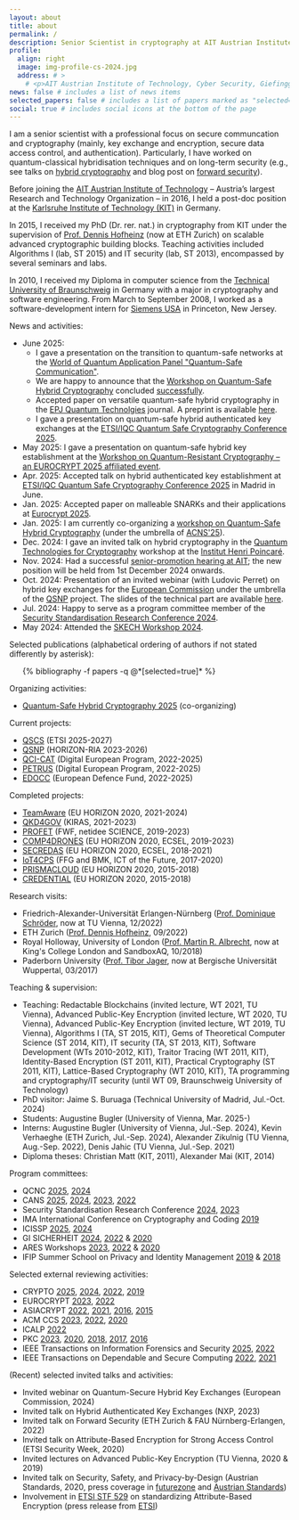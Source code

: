 ```yaml
---
layout: about
title: about
permalink: /
description: Senior Scientist in cryptography at AIT Austrian Institute of Technology, Vienna; PhD in cryptography from Karlsruhe Institute of Technology, Germany.
profile:
  align: right
  image: img-profile-cs-2024.jpg
  address: # >
    # <p>AIT Austrian Institute of Technology, Cyber Security, Giefinggasse 4, 1220 Vienna, Austria, first name dot last name at ait dot ac dot at</p>
news: false # includes a list of news items
selected_papers: false # includes a list of papers marked as "selected={true}"
social: true # includes social icons at the bottom of the page
---
```


I am a senior scientist with a professional focus on secure communcation and cryptography (mainly, key exchange and encryption, secure data access control, and authentication). Particularly, I have worked on quantum-classical hybridisation techniques and on long-term security (e.g., see talks on <a href="{{ '/talks/' | relative_url }}">hybrid cryptography</a> and blog post on <a href="{{ '/blog/2021/PE/' | relative_url }}">forward security</a>).

Before joining the <a href="https://www.ait.ac.at" target="_blank" rel="noopener">AIT Austrian Institute of Technology</a> – Austria’s largest Research and Technology Organization – in 2016, I held a post-doc position at the <a href="https://kit.edu" target="_blank" rel="nooppener">Karlsruhe Institute of Technology (KIT)</a> in Germany.

In 2015, I received my PhD (Dr. rer. nat.) in cryptography from KIT under the supervision of <a href="https://people.inf.ethz.ch/dhofheinz" target="_blank" rel="noopener">Prof. Dennis Hofheinz</a> (now at ETH Zurich) on scalable advanced cryptographic building blocks. Teaching activities included Algorithms I (lab, ST 2015) and IT security (lab, ST 2013), encompassed by several seminars and labs.

In 2010, I received my Diploma in computer science from the <a href="https://www.tu-braunschweig.de/en/" target="_blank" rel="nooppener">Technical University of Braunschweig</a> in Germany with a major in cryptography and software engineering. From March to September 2008, I worked as a software-development intern for <a href="https://www.siemens.com/us/en.html" target="_blank" rel="nooppener">Siemens USA</a> in Princeton, New Jersey.

News and activities: 
<ul>
  <li>June 2025: 
    <ul>
      <li>I gave a presentation on the transition to quantum-safe networks at the <a href="https://express.converia.de/frontend/index.php?page_id=44432&v=List&do=15&day=5732&ses=38665#anker_session_38665" target="_blank" rel="noopener">World of Quantum Application Panel "Quantum-Safe Communication"</a>.</li>
      <li>We are happy to announce that the <a href="https://sites.google.com/view/qshc25" target="_blank" rel="noopener">Workshop on Quantum-Safe Hybrid Cryptography</a> concluded <a href="https://www.linkedin.com/posts/christophstriecks_quantumcryptography-postquantumcryptography-activity-7343933788277604354-FcKV?utm_source=share&utm_medium=member_desktop&rcm=ACoAABk2UfUBZhoh3urLr032aRfyX2EJN2aab4M" target="_blank" rel="noopener">successfully</a>.</li>
      <li>Accepted paper on versatile quantum-safe hybrid cryptography in the <a href="https://epjquantumtechnology.springeropen.com" target="_blank" rel="noopener">EPJ Quantum Technolgies</a> journal. A preprint is available <a href="https://arxiv.org/abs/2505.14162" target="_blank" rel="noopener">here</a>.</li>
      <li>I gave a presentation on quantum-safe hybrid authenticated key exchanges at the <a href="https://www.etsi.org/events/2450-etsi-iqc-quantum-safe-cryptography-conference-2025" target="_blank" rel="noopener">ETSI/IQC Quantum Safe Cryptography Conference 2025</a>.</li>
    </ul>
  </li>
 <li>May 2025: I gave a presentation on quantum-safe hybrid key establishment at the <a href="https://cryptull.webs.ull.es/QuRCry/" target="_blank" rel="noopener">Workshop on Quantum-Resistant Cryptography – an EUROCRYPT 2025 affiliated event</a>.</li>
 <li>Apr. 2025: Accepted talk on hybrid authenticated key establishment at <a href="https://www.etsi.org/events/2450-etsi-iqc-quantum-safe-cryptography-conference-2025" target="_blank" rel="noopener">ETSI/IQC Quantum Safe Cryptography Conference 2025</a> in Madrid in June.</li>
 <li>Jan. 2025: Accepted paper on malleable SNARKs and their applications at <a href="https://eurocrypt.iacr.org/2025/" target="_blank" rel="noopener">Eurocrypt 2025</a>.</li>
 <li>Jan. 2025: I am currently co-organizing a <a href="https://sites.google.com/view/qshc25" target="_blank" rel="noopener">workshop on Quantum-Safe Hybrid Cryptography</a> (under the umbrella of <a href="http://acns2025.fordaysec.de" target="_blank" rel="noopener">ACNS'25</a>).</li>
 <li>Dec. 2024: I gave an invited talk on hybrid cryptography in the <a href="https://indico.math.cnrs.fr/event/5778/" target="_blank" rel="noopener">Quantum Technologies for Cryptography</a> workshop at the <a href="https://www.ihp.fr/en" target="_blank" rel="noopener">Institut Henri Poincaré</a>.</li>
 <li>Nov. 2024: Had a successful <a href="https://www.ait.ac.at/en/news-events/single-view/detail/8582?cHash=95e94e77a25c99f7740075a7bf263364" target="_blank" rel="noopener">senior-promotion hearing at AIT</a>; the new position will be held from 1st December 2024 onwards.</li>
 <li>Oct. 2024: Presentation of an invited webinar (with Ludovic Perret) on hybrid key exchanges for the <a href="https://commission.europa.eu/about-european-commission/departments-and-executive-agencies/communications-networks-content-and-technology_en" target="_blank" rel="noopener">European Commission</a> under the umbrella of the <a href="https://qsnp.eu" target="_blank" rel="noopener">QSNP</a> project. The slides of the technical part are available <a href="assets/pdf/2024-10-02-Hybrid-Key-Exchange-Striecks-Perret-Part-1.pdf" target="_blank" rel="noopener">here</a>.</li>
 <!-- <li>Oct. 2024: Happy to serve as a program committee member in "Track 3: Security in the Quantum Age" of the <a href="https://www.ieee-qcnc.org/2025/" target="_blank" rel="noopener">International Conference on Quantum Communications, Networking, and Computing (QCNC 2025)</a>.</li>
 <li>Sep. 2024: Presentation of a series of webinars on authentication in large quantum-safe networks under the umbrella of the <a href="https://petrus-euroqci.eu" target="_blank" rel="noopener">PETRUS</a> project.</li>-->
 <li>Jul. 2024: Happy to serve as a program committee member of the <a href="https://ssresearch24.github.io" target="_blank" rel="noopener">Security Standardisation Research Conference 2024</a>.</li>
 <li>May 2024: Attended the <a href="https://skechworkshop.github.io" target="_blank" rel="noopener">SKECH Workshop 2024</a>.</li>
 <!--  <li>Jan. 2024: Talk on source authentication in quantum-safe networks at <a href="https://qci-cat.at/qci-days-event/" target="_blank" rel="noopener">QCI Days Vienna 2024</a>.</li> -->
 <!-- <li>Oct. 2023: An extended version of our PKC'15 paper was accepted to the <a href="https://www.springer.com/journal/145" target="_blank" rel="noopener">Journal of Cryptology</a>.</li>
 <li>Sep. 2023: Accepted paper on forward-secure 0-RTT key exchange at <a href="https://ccsw.io" target="_blank" rel="noopener">The ACM Cloud Computing Security Workshop 2023</a>.</li>
 <li>Aug. 2023: Accepted papers on forward security in updatable encryption at <a href="https://tcc.iacr.org/2023/" target="_blank" rel="noopener">TCC 2023</a> and on functional encryption with updatable ciphertexts in the <a href="https://www.springer.com/journal/145" target="_blank" rel="noopener">Journal of Cryptology</a>.</li>
 <li>Aug. 2023: (Virtual) presentation at <a href="https://pqcrypto2023.umiacs.io" target="_blank" rel="noopener">PQCrypto 2023</a> on hybrid authenticated key exchange.</li>
 <li>Aug. 2023: I will serve as a program committee member of <a href="https://icissp.scitevents.org" target="_blank" rel="noopener">ICISSP 2024</a> and <a href="https://sicherheit2024.ztt.hs-worms.de" target="_blank" rel="noopener">GI Sicherheit 2024</a>.</li>
 <li>Jun. 2023: Accepted paper on hybrid authenticated key exchange at <a href="https://pqcrypto2023.umiacs.io" target="_blank" rel="noopener">PQCrypto 2023</a>.</li>
 <li>May 2023: I will serve as a program committee member of <a href="https://www.augusta.edu/ccs/conferences/cans2023/" target="_blank" rel="noopener">CANS 2023</a>.</li>
 <li>Apr. 2023: I attended <a href="https://eurocrypt.iacr.org/2023/" target="_blank" rel="noopener">EUROCRYPT 2023</a> in Lyon.</li>
 <li>Jan. 2023: Accepted paper on strongly secure messaging at <a href="https://eurocrypt.iacr.org/2023/" target="_blank" rel="noopener">EUROCRYPT 2023</a>.</li>
 <li>Dez. 2022: From 7 to 9 December, I visited <a href="https://www.chaac.tf.fau.eu" target="_blank" rel="noopener">Dominique Schröder's group</a> at <a href="https://www.fau.eu" target="_blank" rel="noopener">Friedrich-Alexander-Universität Erlangen-Nürnberg</a> and gave a presentation on Forward Security.</li>
 <li>Oct. 2022: I will serve as a program committee member of the <a href="https://ssresearch2023.github.io" target="_blank" rel="noopener">Security Standardisation Research Conference 2023</a>.</li>
 <li>Sep. 2022: From 19 to 23 September, I visited <a href="https://foc.ethz.ch" target="_blank" rel="noopener">Dennis Hofheinz' group</a> at <a href="https://ethz.ch" target="_blank" rel="noopener">ETH Zurich</a> and held a talk on Puncturable Encryption.</li>
 <li>Apr. 2022: I attended <a href="https://rwc.iacr.org/2022" target="_blank" rel="noopener">Real World Crypto Symposium 2022</a> in Amsterdam and gave a contributed talk on <a href="https://iacr.org/submit/files/slides/2022/rwc/rwc2022/51/slides.pdf" target="_blank" rel="noopener">Puncturable Encryption</a> for forward security.</li>
-->
</ul>

<div class="publications">
  Selected publications (alphabetical ordering of authors if not stated differently by asterisk):
  
  <ul></ul>
  <ul>{% bibliography -f papers -q @*[selected=true]* %}</ul>

  <!-- Selected talks:
  
  <ul>{% bibliography -f cs-talks -q @*[selected=true]* %}</ul>-->
</div>

Organizing activities: 
<ul>
 <li><a href="https://sites.google.com/view/qshc25" target="_blank" rel="noopener">Quantum-Safe Hybrid Cryptography 2025</a> (co-organizing)</li> 
</ul>

Current projects: 

<ul>
 <li><a href="https://portal.etsi.org/xtfs/#/xTF/684" target="_blank" rel="noopener">QSCS</a> (ETSI 2025-2027)</li>
 <li><a href="https://qsnp.eu" target="_blank" rel="noopener">QSNP</a> (HORIZON-RIA 2023-2026)</li>
 <li><a href="https://qci-cat.at" target="_blank" rel="noopener">QCI-CAT</a> (Digital European Program, 2022-2025)</li>
 <li><a href="https://petrus-euroqci.eu" target="_blank" rel="noopener">PETRUS</a> (Digital European Program, 2022-2025)</li>
 <li><a href="https://defence-industry-space.ec.europa.eu/system/files/2023-01/Factsheet_EDF21_EDOCC.pdf" target="_blank" rel="noopener">EDOCC</a> (European Defence Fund, 2022-2025)</li>
</ul>

Completed projects: 

<ul>
 <li><a href="https://teamaware.eu" target="_blank" rel="noopener">TeamAware</a> (EU HORIZON 2020, 2021-2024)</li>
 <li><a href="https://www.kiras.at/gefoerderte-projekte/detail/qkd4gov" target="_blank" rel="noopener">QKD4GOV</a> (KIRAS, 2021-2023)</li>
 <li><a href="https://profet.at/" target="_blank" rel="noopener">PROFET</a> (FWF, netidee SCIENCE, 2019-2023)</li>
 <li><a href="https://www.comp4drones.eu/" target="_blank" rel="noopener">COMP4DRONES</a> (EU HORIZON 2020, ECSEL, 2019-2023)</li>
 <li><a href="https://www.secredas-project.eu" target="_blank" rel="noopener">SECREDAS</a> (EU HORIZON 2020, ECSEL, 2018-2021)</li>
 <li><a href="https://www.iot4cps.at" target="_blank" rel="noopener">IoT4CPS</a> (FFG and BMK, ICT of the Future, 2017-2020)</li>
 <li><a href="https://prismacloud.eu/" target="_blank" rel="noopener">PRISMACLOUD</a> (EU HORIZON 2020, 2015-2018)</li>
 <li><a href="https://credential.eu/" target="_blank" rel="noopener">CREDENTIAL</a> (EU HORIZON 2020, 2015-2018)</li>
</ul>

Research visits: 
<ul>
 <li>Friedrich-Alexander-Universität Erlangen-Nürnberg (<a href="https://informatics.tuwien.ac.at/people/dominique-schroeder" target="_blank" rel="noopener">Prof. Dominique Schröder</a>, now at TU Vienna, 12/2022)</li>
 <li>ETH Zurich (<a href="https://foc.ethz.ch" target="_blank" rel="noopener">Prof. Dennis Hofheinz</a>, 09/2022)</li>
 <li>Royal Holloway, University of London (<a href="https://malb.io" target="_blank" rel="noopener">Prof. Martin R. Albrecht</a>, now at King's College London and SandboxAQ, 10/2018)</li>
 <li>Paderborn University (<a href="https://itsc.uni-wuppertal.de/en/group-members/prof-dr-ing-tibor-jager/" target="_blank" rel="noopener">Prof. Tibor Jager</a>, now at Bergische Universität Wuppertal, 03/2017)</li>
</ul>

Teaching & supervision:

<ul>
 <li>Teaching: Redactable Blockchains (invited lecture, WT 2021, TU Vienna), Advanced Public-Key Encryption (invited lecture, WT 2020, TU Vienna), Advanced Public-Key Encryption (invited lecture, WT 2019, TU Vienna), Algorithms I (TA, ST 2015, KIT), Gems of Theoretical Computer Science (ST 2014, KIT), IT security (TA, ST 2013, KIT), Software Development (WTs 2010-2012, KIT), Traitor Tracing (WT 2011, KIT), Identity-Based Encryption (ST 2011, KIT), Practical Cryptography (ST 2011, KIT), Lattice-Based Cryptography (WT 2010, KIT), TA programming and cryptography/IT security (until WT 09, Braunschweig University of Technology)</li> 
 <li>PhD visitor: Jaime S. Buruaga (Technical University of Madrid, Jul.-Oct. 2024)</li>
 <li>Students: Augustine Bugler (University of Vienna, Mar. 2025-)</li>
 <li>Interns: Augustine Bugler (University of Vienna, Jul.-Sep. 2024), Kevin Verhaeghe (ETH Zurich, Jul.-Sep. 2024), Alexander Zikulnig (TU Vienna, Aug.-Sep. 2022), Denis Jahic (TU Vienna, Jul.-Sep. 2021)</li>
 <li>Diploma theses: Christian Matt (KIT, 2011), Alexander Mai (KIT, 2014)</li>
</ul>

Program committees: 
<ul>
 <li>QCNC <a href="https://www.ieee-qcnc.org/2025/" target="_blank" rel="noopener">2025</a>, <a href="https://www.ieee-qcnc.org/2024/" target="_blank" rel="noopener">2024</a></li> 
 <li>CANS <a href="https://cy2sec.comm.eng.osaka-u.ac.jp/miyaji-lab/event/cans2025/index.html" target="_blank" rel="noopener">2025</a>, <a href="https://2024.cansconference.org" target="_blank" rel="noopener">2024</a>, <a href="https://www.augusta.edu/ccs/conferences/cans2023/" target="_blank" rel="noopener">2023</a>, <a href="https://www.cans2022.com" target="_blank" rel="noopener">2022</a></li>
 <li>Security Standardisation Research Conference <a href="https://ssresearch24.github.io" target="_blank" rel="noopener">2024</a>, <a href="https://ssresearch2023.github.io" target="_blank" rel="noopener">2023</a></li>
 <li>IMA International Conference on Cryptography and Coding <a href="https://malb.io/imacc2019/" target="_blank" rel="noopener">2019</a></li>
 <li>ICISSP <a href="https://icissp.scitevents.org" target="_blank" rel="noopener">2025</a>, <a href="https://icissp.scitevents.org/?y=2024" target="_blank" rel="noopener">2024</a></li>
 <li>GI SICHERHEIT <a href="https://sicherheit2024.ztt.hs-worms.de" target="_blank" rel="noopener">2024</a>, <a href="https://www.sicherheit2022.kit.edu" target="_blank" rel="noopener">2022</a> &amp; <a href="https://www.uni-goettingen.de/de/603140.html" target="_blank" rel="noopener">2020</a></li>
 <li>ARES Workshops <a href="https://www.ares-conference.eu/secpid-2023/" target="_blank" rel="noopener">2023</a>, <a href="https://2022.ares-conference.eu/workshops-eu-symposium/secpid-2022/index.html" target="_blank" rel="noopener">2022</a> &amp; <a href="https://2020.ares-conference.eu/workshops/wisi-2020/index.html" target="_blank" rel="noopener">2020</a></li>
 <li>IFIP Summer School on Privacy and Identity Management <a href="https://www.ifip-summerschool.org" target="_blank" rel="noopener">2019</a> &amp; <a href="https://www.ifip-summerschool.org" target="_blank" rel="noopener">2018</a></li>
</ul>

Selected external reviewing activities: 
<ul>
 <li>CRYPTO <a href="https://crypto.iacr.org/2025/" target="_blank" rel="noopener">2025</a>, <a href="https://crypto.iacr.org/2024/" target="_blank" rel="noopener">2024</a>, <a href="https://crypto.iacr.org/2022/" target="_blank" rel="noopener">2022</a>, <a href="https://crypto.iacr.org/2019/" target="_blank" rel="noopener">2019</a></li> 
 <li>EUROCRYPT <a href="https://eurocrypt.iacr.org/2023/" target="_blank" rel="noopener">2023</a>, <a href="https://eurocrypt.iacr.org/2022/" target="_blank" rel="noopener">2022</a></li>
 <li>ASIACRYPT <a href="https://asiacrypt.iacr.org/2022/" target="_blank" rel="noopener">2022</a>, <a href="https://asiacrypt.iacr.org/2021/" target="_blank" rel="noopener">2021</a>, <a href="https://www.iacr.org/conferences/asiacrypt2016/www.asiacrypt2016.org/index.html" target="_blank" rel="noopener">2016</a>, <a href="https://www.math.auckland.ac.nz/~sgal018/AC2015/index.html" target="_blank" rel="noopener">2015</a></li>
 <li>ACM CCS <a href="https://www.sigsac.org/ccs/CCS2023/" target="_blank" rel="noopener">2023</a>, <a href="https://www.sigsac.org/ccs/CCS2022/" target="_blank" rel="noopener">2022</a>, <a href="https://www.sigsac.org/ccs/CCS2020/" target="_blank" rel="noopener">2020</a></li>
 <!-- <li>USENIX Security <a href="https://www.usenix.org/conference/usenixsecurity21" target="_blank" rel="noopener">2021</a></li>-->
 <!-- <li>IEEE Symposium on Security and Privacy <a href="https://www.ieee-security.org/TC/SP2022/cfpapers.html" target="_blank" rel="noopener">2022</a></li>-->
 <li>ICALP <a href="https://icalp2022.irif.fr" target="_blank" rel="noopener">2022</a></li>
 <li>PKC <a href="https://pkc.iacr.org/2023/" target="_blank" rel="noopener">2023</a>, <a href="https://pkc.iacr.org/2020/" target="_blank" rel="noopener">2020</a>, <a href="https://pkc.iacr.org/2018/" target="_blank" rel="noopener">2018</a>, <a href="https://www.iacr.org/workshops/pkc2017/" target="_blank" rel="noopener">2017</a>, <a href="https://troll.iis.sinica.edu.tw/pkc16/" target="_blank" rel="noopener">2016</a></li>
 <li>IEEE Transactions on Information Forensics and Security <a href="https://ieeexplore.ieee.org/xpl/RecentIssue.jsp?punumber=10206" target="_blank" rel="noopener">2025</a>, <a href="https://ieeexplore.ieee.org/xpl/RecentIssue.jsp?punumber=10206" target="_blank" rel="noopener">2022</a></li>
 <li>IEEE Transactions on Dependable and Secure Computing <a href="https://ieeexplore.ieee.org/xpl/aboutJournal.jsp?punumber=8858" target="_blank" rel="noopener">2022</a>, <a href="https://ieeexplore.ieee.org/xpl/aboutJournal.jsp?punumber=8858" target="_blank" rel="noopener">2021</a></li>
 <!-- <li>Designs, Codes and Cryptography <a href="https://www.springer.com/journal/10623/" target="_blank" rel="noopener">2022</a></li>-->
 <!-- <li>CT-RSA <a href="https://sites.google.com/site/ctrsa2021/" target="_blank" rel="noopener">2021</a></li>-->
 <!-- <li>EuroS&P <a href="http://www.ieee-security.org/TC/EuroSP2018/" target="_blank" rel="noopener">2018</a></li>-->
</ul>

(Recent) selected invited talks and activities:

<ul>
 <li>Invited webinar on Quantum-Secure Hybrid Key Exchanges (European Commission, 2024)</li> 
 <li>Invited talk on Hybrid Authenticated Key Exchanges (NXP, 2023)</li>
 <li>Invited talk on Forward Security (ETH Zurich & FAU Nürnberg-Erlangen, 2022)</li>
 <li>Invited talk on Attribute-Based Encryption for Strong Access Control (ETSI Security Week, 2020)</li>
 <li>Invited lectures on Advanced Public-Key Encryption (TU Vienna, 2020 & 2019)</li>
 <li>Invited talk on Security, Safety, and Privacy-by-Design (Austrian Standards, 2020, press coverage in <a href="https://futurezone.at/b2b/design-standards-muessen-von-anfang-an-mitgedacht-werden/401088141" target="_blank" rel="noopener">futurezone</a> and <a href="https://www.austrian-standards.at/de/themengebiete/digitalisierung-datensicherheit/iot-fachkongress-nachbericht-2020" target="_blank" rel="noopener">Austrian Standards</a>)</li>
 <li>Involvement in <a href="https://portal.etsi.org/STF/STFs/STFHomePages/STF529" target="_blank" rel="noopener">ETSI STF 529</a> on standardizing Attribute-Based Encryption (press release from <a href="https://www.etsi.org/newsroom/press-releases/1328-2018-08-press-etsi-releases-cryptographic-standards-for-secure-access-control" target="_blank" rel="noopener">ETSI</a>)</li>
</ul>